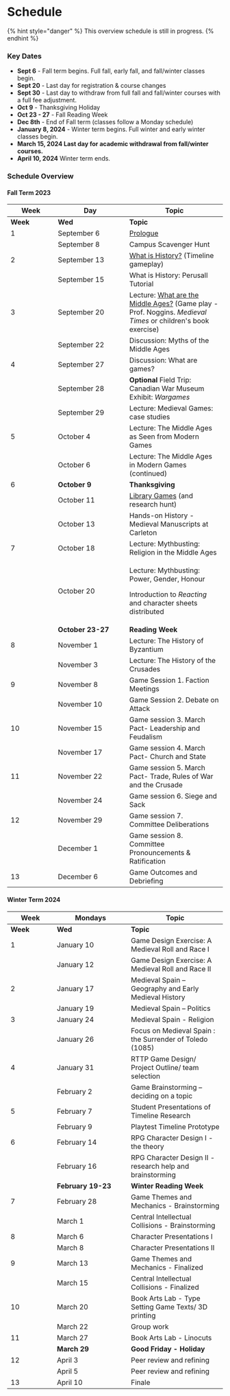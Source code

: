 # Schedule

{% hint style="danger" %}
This overview schedule is still in progress.&#x20;
{% endhint %}

### Key Dates

* **Sept 6** - Fall term begins. Full fall, early fall, and fall/winter classes begin.
* **Sept 20** - Last day for registration & course changes&#x20;
* **Sept 30** - Last day to withdraw from full fall and fall/winter courses with a full fee adjustment.
* **Oct 9** -  Thanksgiving Holiday
* **Oct 23 - 27** - Fall Reading Week
* **Dec 8th** - End of Fall term (classes follow a Monday schedule)
* **January 8, 2024** - Winter term begins. Full winter and early winter classes begin.
* **March 15, 2024 Last day for academic withdrawal from fall/winter courses.**
* **April 10, 2024** Winter term ends.

### Schedule Overview

#### Fall Term 2023

<table data-header-hidden><thead><tr><th width="94.59055118110237">Week</th><th width="151">Day</th><th>Topic</th></tr></thead><tbody><tr><td><strong>Week</strong></td><td><strong>Wed</strong></td><td><strong>Topic</strong></td></tr><tr><td>1</td><td>September 6</td><td><a href="../../pregame/welcome.md">Prologue</a></td></tr><tr><td></td><td>September 8</td><td>Campus Scavenger Hunt</td></tr><tr><td>2</td><td>September 13</td><td><a href="../../fundamentals/2.-what-is-history.md">What is History?</a> (Timeline gameplay)</td></tr><tr><td></td><td>September 15</td><td>What is History: Perusall Tutorial</td></tr><tr><td>3</td><td>September 20</td><td>Lecture: <a href="../../fundamentals/3.-what-are-the-middle-ages.md">What are the Middle Ages?</a> (Game play - Prof. Noggins. <em>Medieval Times</em> or children's book exercise)</td></tr><tr><td></td><td>September 22</td><td>Discussion: Myths of the Middle Ages</td></tr><tr><td>4</td><td>September 27</td><td>Discussion: What are games?</td></tr><tr><td></td><td>September 28</td><td><strong>Optional</strong> Field Trip: Canadian War Museum Exhibit: <em>Wargames</em></td></tr><tr><td></td><td>September 29</td><td>Lecture: Medieval Games: case studies</td></tr><tr><td>5</td><td>October 4</td><td>Lecture: The Middle Ages as Seen from Modern Games</td></tr><tr><td></td><td>October 6</td><td>Lecture: The Middle Ages in Modern Games (continued)</td></tr><tr><td>6</td><td><strong>October 9</strong></td><td><strong>Thanksgiving</strong></td></tr><tr><td></td><td>October 11</td><td><a href="../../historical-games-studies/6.-research-week.md">Library Games</a> (and research hunt)</td></tr><tr><td></td><td>October 13</td><td>Hands-on History - Medieval Manuscripts at Carleton</td></tr><tr><td>7</td><td>October 18</td><td>Lecture: Mythbusting: Religion in the Middle Ages</td></tr><tr><td></td><td>October 20</td><td><p>Lecture: Mythbusting: Power, Gender, Honour</p><p></p><p>Introduction to <em>Reacting</em> and character sheets distributed</p></td></tr><tr><td></td><td><strong>October 23-27</strong></td><td><strong>Reading Week</strong></td></tr><tr><td>8</td><td>November 1</td><td>Lecture: The History of Byzantium</td></tr><tr><td></td><td>November 3</td><td>Lecture: The History of the Crusades</td></tr><tr><td>9</td><td>November 8</td><td>Game Session 1. Faction Meetings</td></tr><tr><td></td><td>November 10</td><td>Game Session 2. Debate on Attack</td></tr><tr><td>10</td><td>November 15</td><td>Game session 3. March Pact- Leadership and Feudalism</td></tr><tr><td></td><td>November 17</td><td>Game session 4. March Pact- Church and State</td></tr><tr><td>11</td><td>November 22</td><td>Game session 5. March Pact- Trade, Rules of War and the Crusade</td></tr><tr><td></td><td>November 24</td><td>Game session 6. Siege and Sack</td></tr><tr><td>12</td><td>November 29</td><td>Game session 7. Committee Deliberations</td></tr><tr><td></td><td>December 1</td><td>Game session 8. Committee Pronouncements &#x26; Ratification</td></tr><tr><td>13</td><td>December 6</td><td>Game Outcomes and Debriefing</td></tr></tbody></table>

#### Winter Term 2024

<table data-header-hidden><thead><tr><th width="92.28571428571428">Week</th><th width="157">Mondays</th><th>Topic</th></tr></thead><tbody><tr><td><strong>Week</strong></td><td><strong>Wed</strong></td><td><strong>Topic</strong></td></tr><tr><td>1</td><td>January 10</td><td>Game Design Exercise: A Medieval Roll and Race I</td></tr><tr><td></td><td>January 12</td><td>Game Design Exercise: A Medieval Roll and Race II</td></tr><tr><td>2</td><td>January 17</td><td>Medieval Spain – Geography and Early Medieval History</td></tr><tr><td></td><td>January 19</td><td>Medieval Spain – Politics</td></tr><tr><td>3</td><td>January 24</td><td>Medieval Spain - Religion</td></tr><tr><td></td><td>January 26</td><td>Focus on Medieval Spain : the Surrender of Toledo (1085)</td></tr><tr><td>4</td><td>January 31</td><td>RTTP Game Design/ Project Outline/ team selection</td></tr><tr><td></td><td>February 2</td><td>Game Brainstorming – deciding on a topic </td></tr><tr><td>5</td><td>February 7</td><td>Student Presentations of Timeline Research</td></tr><tr><td></td><td>February 9</td><td>Playtest Timeline Prototype</td></tr><tr><td>6</td><td>February 14</td><td>​RPG Character Design I - the theory</td></tr><tr><td></td><td>February 16</td><td>RPG Character Design II - research help and brainstorming</td></tr><tr><td></td><td><strong>February 19-23</strong></td><td><strong>Winter Reading Week</strong></td></tr><tr><td>7</td><td>February 28</td><td>Game Themes and Mechanics - Brainstorming</td></tr><tr><td></td><td>March 1</td><td>Central Intellectual Collisions - Brainstorming</td></tr><tr><td>8</td><td>March 6</td><td>Character Presentations I</td></tr><tr><td></td><td>March 8</td><td>Character Presentations II</td></tr><tr><td>9</td><td>March 13</td><td>Game Themes and Mechanics - Finalized</td></tr><tr><td></td><td>March 15</td><td>Central Intellectual Collisions - Finalized</td></tr><tr><td>10</td><td>March 20</td><td>Book Arts Lab - Type Setting Game Texts/ 3D printing</td></tr><tr><td></td><td>March 22</td><td>Group work</td></tr><tr><td>11</td><td>March 27</td><td>Book Arts Lab - Linocuts</td></tr><tr><td></td><td><strong>March 29</strong></td><td><strong>Good Friday - Holiday</strong></td></tr><tr><td>12</td><td>April 3</td><td>Peer review and refining</td></tr><tr><td></td><td>April 5</td><td>Peer review and refining</td></tr><tr><td>13</td><td>April 10</td><td>Finale</td></tr></tbody></table>
